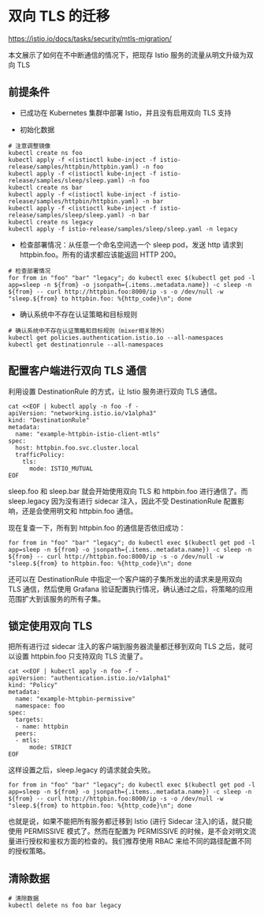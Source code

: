 # 双向 TLS 的迁移

<https://istio.io/docs/tasks/security/mtls-migration/>

本文展示了如何在不中断通信的情况下，把现存 Istio 服务的流量从明文升级为双向 TLS

## 前提条件

- 已成功在 Kubernetes 集群中部署 Istio，并且没有启用双向 TLS 支持

- 初始化数据

```shell
# 注意调整镜像
kubectl create ns foo
kubectl apply -f <(istioctl kube-inject -f istio-release/samples/httpbin/httpbin.yaml) -n foo
kubectl apply -f <(istioctl kube-inject -f istio-release/samples/sleep/sleep.yaml) -n foo
kubectl create ns bar
kubectl apply -f <(istioctl kube-inject -f istio-release/samples/httpbin/httpbin.yaml) -n bar
kubectl apply -f <(istioctl kube-inject -f istio-release/samples/sleep/sleep.yaml) -n bar
kubectl create ns legacy
kubectl apply -f istio-release/samples/sleep/sleep.yaml -n legacy
```

- 检查部署情况：从任意一个命名空间选一个 sleep pod，发送 http 请求到 httpbin.foo。所有的请求都应该能返回 HTTP 200。

```shell
# 检查部署情况
for from in "foo" "bar" "legacy"; do kubectl exec $(kubectl get pod -l app=sleep -n ${from} -o jsonpath={.items..metadata.name}) -c sleep -n ${from} -- curl http://httpbin.foo:8000/ip -s -o /dev/null -w "sleep.${from} to httpbin.foo: %{http_code}\n"; done
```

- 确认系统中不存在认证策略和目标规则

```shell
# 确认系统中不存在认证策略和目标规则（mixer相关除外）
kubectl get policies.authentication.istio.io --all-namespaces
kubectl get destinationrule --all-namespaces
```

## 配置客户端进行双向 TLS 通信

利用设置 DestinationRule 的方式，让 Istio 服务进行双向 TLS 通信。

```shell
cat <<EOF | kubectl apply -n foo -f -
apiVersion: "networking.istio.io/v1alpha3"
kind: "DestinationRule"
metadata:
  name: "example-httpbin-istio-client-mtls"
spec:
  host: httpbin.foo.svc.cluster.local
  trafficPolicy:
    tls:
      mode: ISTIO_MUTUAL
EOF
```

sleep.foo 和 sleep.bar 就会开始使用双向 TLS 和 httpbin.foo 进行通信了。而 sleep.legacy 因为没有进行 sidecar 注入，因此不受 DestinationRule 配置影响，还是会使用明文和 httpbin.foo 通信。

现在复查一下，所有到 httpbin.foo 的通信是否依旧成功：

```shell
for from in "foo" "bar" "legacy"; do kubectl exec $(kubectl get pod -l app=sleep -n ${from} -o jsonpath={.items..metadata.name}) -c sleep -n ${from} -- curl http://httpbin.foo:8000/ip -s -o /dev/null -w "sleep.${from} to httpbin.foo: %{http_code}\n"; done
```

还可以在 DestinationRule 中指定一个客户端的子集所发出的请求来是用双向 TLS 通信，然后使用 Grafana 验证配置执行情况，确认通过之后，将策略的应用范围扩大到该服务的所有子集。

## 锁定使用双向 TLS

把所有进行过 sidecar 注入的客户端到服务器流量都迁移到双向 TLS 之后，就可以设置 httpbin.foo 只支持双向 TLS 流量了。

```shell
cat <<EOF | kubectl apply -n foo -f -
apiVersion: "authentication.istio.io/v1alpha1"
kind: "Policy"
metadata:
  name: "example-httpbin-permissive"
  namespace: foo
spec:
  targets:
  - name: httpbin
  peers:
  - mtls:
      mode: STRICT
EOF
```

这样设置之后，sleep.legacy 的请求就会失败。

```shell
for from in "foo" "bar" "legacy"; do kubectl exec $(kubectl get pod -l app=sleep -n ${from} -o jsonpath={.items..metadata.name}) -c sleep -n ${from} -- curl http://httpbin.foo:8000/ip -s -o /dev/null -w "sleep.${from} to httpbin.foo: %{http_code}\n"; done
```

也就是说，如果不能把所有服务都迁移到 Istio (进行 Sidecar 注入)的话，就只能使用 PERMISSIVE 模式了。然而在配置为 PERMISSIVE 的时候，是不会对明文流量进行授权和鉴权方面的检查的。我们推荐使用 RBAC 来给不同的路径配置不同的授权策略。

## 清除数据

```shell
# 清除数据
kubectl delete ns foo bar legacy
```
